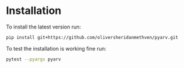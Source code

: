 # Installation

To install the latest version run:

```bash
pip install git+https://github.com/oliversheridanmethven/pyarv.git
```

To test the installation is working fine run:
```bash
pytest --pyargs pyarv
```